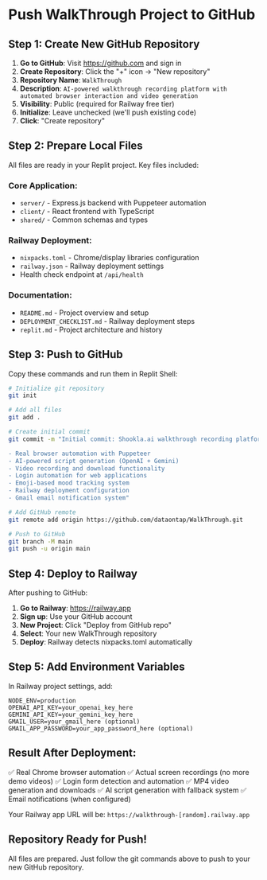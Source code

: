 # Push WalkThrough Project to GitHub

## Step 1: Create New GitHub Repository

1. **Go to GitHub**: Visit https://github.com and sign in
2. **Create Repository**: Click the "+" icon → "New repository"
3. **Repository Name**: `WalkThrough`
4. **Description**: `AI-powered walkthrough recording platform with automated browser interaction and video generation`
5. **Visibility**: Public (required for Railway free tier)
6. **Initialize**: Leave unchecked (we'll push existing code)
7. **Click**: "Create repository"

## Step 2: Prepare Local Files

All files are ready in your Replit project. Key files included:

### Core Application:
- `server/` - Express.js backend with Puppeteer automation
- `client/` - React frontend with TypeScript
- `shared/` - Common schemas and types

### Railway Deployment:
- `nixpacks.toml` - Chrome/display libraries configuration
- `railway.json` - Railway deployment settings
- Health check endpoint at `/api/health`

### Documentation:
- `README.md` - Project overview and setup
- `DEPLOYMENT_CHECKLIST.md` - Railway deployment steps
- `replit.md` - Project architecture and history

## Step 3: Push to GitHub

Copy these commands and run them in Replit Shell:

```bash
# Initialize git repository
git init

# Add all files
git add .

# Create initial commit
git commit -m "Initial commit: Shookla.ai walkthrough recording platform

- Real browser automation with Puppeteer
- AI-powered script generation (OpenAI + Gemini)
- Video recording and download functionality
- Login automation for web applications
- Emoji-based mood tracking system
- Railway deployment configuration
- Gmail email notification system"

# Add GitHub remote
git remote add origin https://github.com/dataontap/WalkThrough.git

# Push to GitHub
git branch -M main
git push -u origin main
```

## Step 4: Deploy to Railway

After pushing to GitHub:

1. **Go to Railway**: https://railway.app
2. **Sign up**: Use your GitHub account
3. **New Project**: Click "Deploy from GitHub repo"
4. **Select**: Your new WalkThrough repository
5. **Deploy**: Railway detects nixpacks.toml automatically

## Step 5: Add Environment Variables

In Railway project settings, add:

```
NODE_ENV=production
OPENAI_API_KEY=your_openai_key_here
GEMINI_API_KEY=your_gemini_key_here
GMAIL_USER=your_gmail_here (optional)
GMAIL_APP_PASSWORD=your_app_password_here (optional)
```

## Result After Deployment:

✅ Real Chrome browser automation
✅ Actual screen recordings (no more demo videos)
✅ Login form detection and automation
✅ MP4 video generation and downloads
✅ AI script generation with fallback system
✅ Email notifications (when configured)

Your Railway app URL will be: `https://walkthrough-[random].railway.app`

## Repository Ready for Push!

All files are prepared. Just follow the git commands above to push to your new GitHub repository.